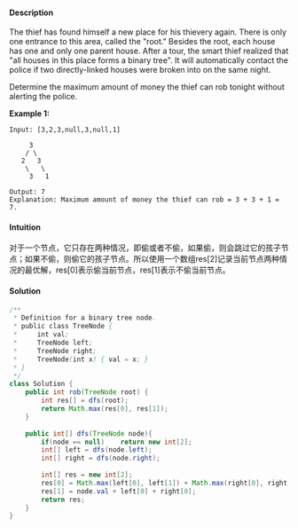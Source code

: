 #### Description

The thief has found himself a new place for his thievery again. There is only one entrance to this area, called the "root." Besides the root, each house has one and only one parent house. After a tour, the smart thief realized that "all houses in this place forms a binary tree". It will automatically contact the police if two directly-linked houses were broken into on the same night.

Determine the maximum amount of money the thief can rob tonight without alerting the police.

**Example 1:**

```
Input: [3,2,3,null,3,null,1]

     3
    / \
   2   3
    \   \ 
     3   1

Output: 7 
Explanation: Maximum amount of money the thief can rob = 3 + 3 + 1 = 7.
```

#### Intuition

对于一个节点，它只存在两种情况，即偷或者不偷，如果偷，则会跳过它的孩子节点；如果不偷，则偷它的孩子节点。所以使用一个数组res[2]记录当前节点两种情况的最优解，res[0]表示偷当前节点，res[1]表示不偷当前节点。

#### Solution

```java
/**
 * Definition for a binary tree node.
 * public class TreeNode {
 *     int val;
 *     TreeNode left;
 *     TreeNode right;
 *     TreeNode(int x) { val = x; }
 * }
 */
class Solution {
    public int rob(TreeNode root) {
        int res[] = dfs(root);
        return Math.max(res[0], res[1]);
    }
    
    public int[] dfs(TreeNode node){
        if(node == null)    return new int[2];
        int[] left = dfs(node.left);
        int[] right = dfs(node.right);
        
        int[] res = new int[2];
        res[0] = Math.max(left[0], left[1]) + Math.max(right[0], right[1]);
        res[1] = node.val + left[0] + right[0];
        return res;
    }
}
```



